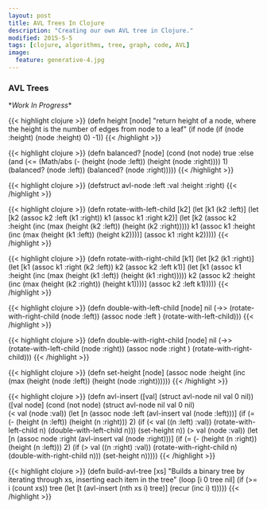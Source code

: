 ```yaml
---
layout: post
title: AVL Trees In Clojure
description: "Creating our own AVL tree in Clojure."
modified: 2015-5-5
tags: [clojure, algorithms, tree, graph, code, AVL]
image:
  feature: generative-4.jpg
---
```

      
### AVL Trees
\**Work In Progress*\*

{{< highlight clojure >}}
(defn height [node]
  "return height of a node, where the height is the number of
   edges from node to a leaf"
  (if node
    (if (node :height)
      (node :height)
      0)
    -1))
{{< /highlight >}}

{{< highlight clojure >}}
(defn balanced? [node]
  (cond
    (not node)
      true
    :else
    (and (<= (Math/abs (- (height (node :left))
                     (height (node :right))))
             1)
         (balanced? (node :left))
         (balanced? (node :right)))))
{{< /highlight >}}

{{< highlight clojure >}}
(defstruct avl-node :left :val :height :right)
{{< /highlight >}}

{{< highlight clojure >}}
(defn rotate-with-left-child [k2]
  (let [k1 (k2 :left)]
    (let [k2 (assoc k2 :left (k1 :right))
          k1 (assoc k1 :right k2)]
      (let [k2 (assoc k2 :height (inc (max (height (k2 :left))
                                           (height (k2 :right)))))
            k1 (assoc k1 :height (inc (max (height (k1 :left))
                                           (height k2))))]
        (assoc k1 :right k2)))))
{{< /highlight >}}

{{< highlight clojure >}}
(defn rotate-with-right-child [k1]
    (let [k2 (k1 :right)]
    (let [k1 (assoc k1 :right (k2 :left))
          k2 (assoc k2 :left k1)]
      (let [k1 (assoc k1 :height (inc (max (height (k1 :left))
                                           (height (k1 :right)))))
            k2 (assoc k2 :height (inc (max (height (k2 :right))
                                           (height k1))))]
        (assoc k2 :left k1)))))
{{< /highlight >}}

{{< highlight clojure >}}
(defn double-with-left-child [node] nil
  (->> (rotate-with-right-child (node :left))
       (assoc node :left )
       (rotate-with-left-child)))
{{< /highlight >}}

{{< highlight clojure >}}
(defn double-with-right-child [node] nil
  (->> (rotate-with-left-child (node :right))
       (assoc node :right )
       (rotate-with-right-child)))
{{< /highlight >}}

{{< highlight clojure >}}
(defn set-height [node]
  (assoc node :height (inc (max (height (node :left))
                                (height (node :right))))))
{{< /highlight >}}

{{< highlight clojure >}}
(defn avl-insert
  ([val]
     (struct avl-node nil val 0 nil))
  ([val node]
     (cond
       (not node)
         (struct avl-node nil val 0 nil)  
       (< val (node :val))
         (let
           [n (assoc node :left (avl-insert val (node :left)))]
           (if (= (- (height (n :left)) (height (n :right))) 2)
               (if (< val ((n :left) :val))
                 (rotate-with-left-child n)
                 (double-with-left-child n)))
             (set-height n))
       (> val (node :val))
         (let [n (assoc node :right (avl-insert val (node :right)))]
           (if (= (- (height (n :right)) (height (n :left))) 2)
             (if (> val ((n :right) :val))
               (rotate-with-right-child n)
               (double-with-right-child n)))
           (set-height n)))))
{{< /highlight >}}

{{< highlight clojure >}}
(defn build-avl-tree [xs]
  "Builds a binary tree by iterating through xs, inserting
   each item in the tree"
  (loop [i 0
         tree nil]
    (if (>= i (count xs))
      tree
      (let [t (avl-insert (nth xs i) tree)]
        (recur (inc i) t)))))
{{< /highlight >}}
